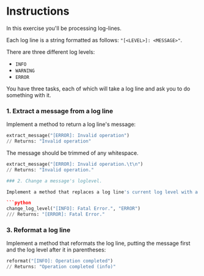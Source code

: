 # Instructions

In this exercise you'll be processing log-lines.

Each log line is a string formatted as follows: `"[<LEVEL>]: <MESSAGE>"`.

There are three different log levels:

- `INFO`
- `WARNING`
- `ERROR`

You have three tasks, each of which will take a log line and ask you to do something with it.

### 1. Extract a message from a log line

Implement a method to return a log line's message:

```python
extract_message("[ERROR]: Invalid operation")
// Returns: "Invalid operation"
```

The message should be trimmed of any whitespace.

```python
extract_message("[ERROR]: Invalid operation.\t\n")
// Returns: "Invalid operation."

### 2. Change a message's loglevel.

Implement a method that replaces a log line's current log level with a new one:

```python
change_log_level("[INFO]: Fatal Error.", "ERROR")
/// Returns: "[ERROR]: Fatal Error."
```

### 3. Reformat a log line

Implement a method that reformats the log line, putting the message first and the log level after it in parentheses:

```python
reformat("[INFO]: Operation completed")
// Returns: "Operation completed (info)"
```
